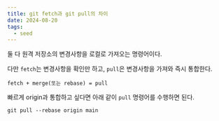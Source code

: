 ```yaml
---
title: git fetch과 git pull의 차이
date: 2024-08-20
tags:
  - seed
---
```


둘 다 원격 저장소의 변경사항을 로컬로 가져오는 명령어이다.

다만 `fetch`는 변경사항을 확인만 하고, `pull`은 변경사항을 가져와 즉시 통합한다.

```
fetch + merge(또는 rebase) = pull
```

빠르게 origin과 통합하고 싶다면 아래 같이 `pull` 명령어를 수행하면 된다.

```shell
git pull --rebase origin main
```
